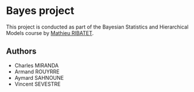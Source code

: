# Bayes project

This project is conducted as part of the Bayesian Statistics and Hierarchical Models course by [Mathieu RIBATET](http://mribatet.perso.math.cnrs.fr/teaching.html#BAYES).

## Authors

- Charles MIRANDA
- Armand ROUYRRE
- Aymard SAHNOUNE
- Vincent SEVESTRE
